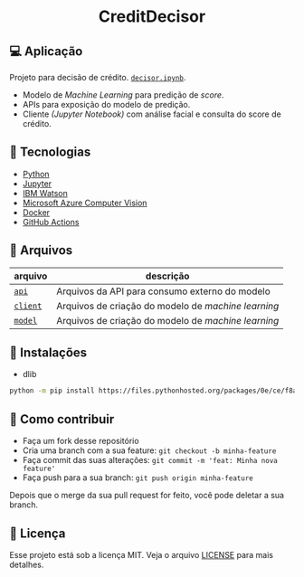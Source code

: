<h1 align="center"> <b>Credit</b>Decisor</b> </h1>

## 💻 Aplicação

Projeto para decisão de crédito. [`decisor.ipynb`](/client/decisor.ipynb).

* Modelo de *Machine Learning* para predição de *score*.
* APIs para exposição do modelo de predição.
* Cliente *(Jupyter Notebook)* com análise facial e consulta do score de crédito.

## 🚀 Tecnologias

* [Python](https://www.python.org/)
* [Jupyter](https://jupyter.org/)
* [IBM Watson](https://www.ibm.com/watson)
* [Microsoft Azure Computer Vision](https://azure.microsoft.com/en-us/services/cognitive-services/computer-vision/)
* [Docker](https://www.docker.com/)
* [GitHub Actions](https://github.com/features/actions)

## 📂 Arquivos

| arquivo | descrição |
|---|---|
| [`api`](/api) | Arquivos da API para consumo externo do modelo |
| [`client`](/client) | Arquivos de criação do modelo de *machine learning* |
| [`model`](/model) | Arquivos de criação do modelo de *machine learning* |

## 🔗 Instalações

* dlib
``` sh
python -m pip install https://files.pythonhosted.org/packages/0e/ce/f8a3cff33ac03a8219768f0694c5d703c8e037e6aba2e865f9bae22ed63c/dlib-19.8.1-cp36-cp36m-win_amd64.whl#sha256=794994fa2c54e7776659fddb148363a5556468a6d5d46be8dad311722d54bfcf
```

## 🤔 Como contribuir

- Faça um fork desse repositório
- Cria uma branch com a sua feature: `git checkout -b minha-feature`
- Faça commit das suas alterações: `git commit -m 'feat: Minha nova feature'`
- Faça push para a sua branch: `git push origin minha-feature`

Depois que o merge da sua pull request for feito, você pode deletar a sua branch.

## 📝 Licença

Esse projeto está sob a licença MIT. Veja o arquivo [LICENSE](LICENSE) para mais detalhes.
